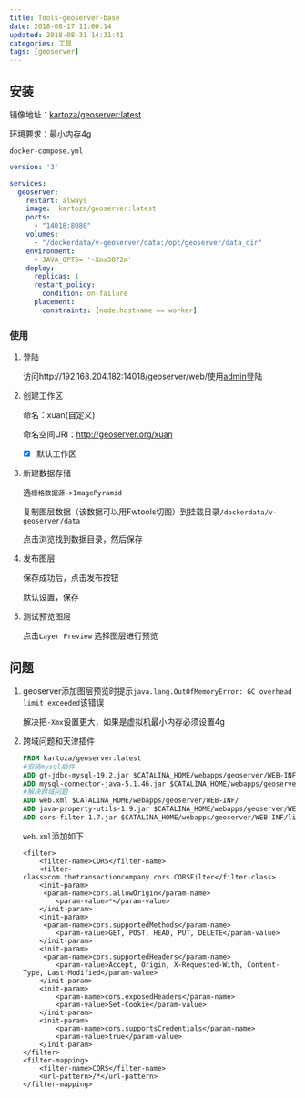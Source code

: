 ```yaml
---
title: Tools-geoserver-base
date: 2018-08-17 11:00:14
updated: 2018-08-31 14:31:41
categories: 工具
tags: [geoserver]
---
```


## 安装

镜像地址：[kartoza/geoserver:latest](https://github.com/kartoza/docker-geoserver)

环境要求：最小内存4g

`docker-compose.yml`

```yaml
version: '3'

services:
  geoserver:
    restart: always
    image: 	kartoza/geoserver:latest	
    ports:
      - "14018:8080"
    volumes:
      - "/dockerdata/v-geoserver/data:/opt/geoserver/data_dir"
    environment:
      - JAVA_OPTS= '-Xmx3072m' 
    deploy:
      replicas: 1
      restart_policy:
        condition: on-failure
      placement:
        constraints: [node.hostname == worker]
```

### 使用

1. 登陆

   访问http://192.168.204.182:14018/geoserver/web/使用[admin](geoserver)登陆

2. 创建工作区

   命名：xuan(自定义)

   命名空间URI：http://geoserver.org/xuan

   - [x] 默认工作区

3. 新建数据存储

   选`栅格数据源->ImagePyramid` 

   复制图层数据（该数据可以用Fwtools切图）到挂载目录`/dockerdata/v-geoserver/data`

   点击浏览找到数据目录，然后保存

4. 发布图层

   保存成功后，点击发布按钮

   默认设置，保存

5. 测试预览图层

   点击`Layer Preview` 选择图层进行预览



## 问题

1. geoserver添加图层预览时提示`java.lang.OutOfMemoryError: GC overhead limit exceeded`该错误

   解决把`-Xmx`设置更大，如果是虚拟机最小内存必须设置4g

2. 跨域问题和天津插件

   ```dockerfile
   FROM kartoza/geoserver:latest
   #安装mysql插件
   ADD gt-jdbc-mysql-19.2.jar $CATALINA_HOME/webapps/geoserver/WEB-INF/lib/
   ADD mysql-connector-java-5.1.46.jar $CATALINA_HOME/webapps/geoserver/WEB-INF/lib/
   #解决跨域问题
   ADD web.xml $CATALINA_HOME/webapps/geoserver/WEB-INF/
   ADD java-property-utils-1.9.jar $CATALINA_HOME/webapps/geoserver/WEB-INF/lib/
   ADD cors-filter-1.7.jar $CATALINA_HOME/webapps/geoserver/WEB-INF/lib/
   ```

   `web.xml`添加如下

   ```
   <filter>  
       <filter-name>CORS</filter-name>  
       <filter-class>com.thetransactioncompany.cors.CORSFilter</filter-class>  
       <init-param>  
        <param-name>cors.allowOrigin</param-name>  
           <param-value>*</param-value>  
       </init-param>  
       <init-param>  
        <param-name>cors.supportedMethods</param-name>  
           <param-value>GET, POST, HEAD, PUT, DELETE</param-value>  
       </init-param>  
       <init-param>  
        <param-name>cors.supportedHeaders</param-name>  
           <param-value>Accept, Origin, X-Requested-With, Content-Type, Last-Modified</param-value>  
       </init-param>  
       <init-param>  
           <param-name>cors.exposedHeaders</param-name>  
           <param-value>Set-Cookie</param-value>  
       </init-param>  
       <init-param>  
           <param-name>cors.supportsCredentials</param-name>  
           <param-value>true</param-value>  
       </init-param>  
   </filter>  
   <filter-mapping>  
       <filter-name>CORS</filter-name>  
       <url-pattern>/*</url-pattern>  
   </filter-mapping>
   
   ```
